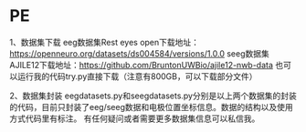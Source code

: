 # PE
1、数据集下载
eeg数据集Rest eyes open下载地址：https://openneuro.org/datasets/ds004584/versions/1.0.0
seeg数据集AJILE12下载地址：https://github.com/BruntonUWBio/ajile12-nwb-data
也可以运行我的代码try.py直接下载（注意有800GB，可以下载部分文件）

2、数据集封装
eegdatasets.py和seegdatasets.py分别是以上两个数据集的封装的代码，目前只封装了eeg/seeg数据和电极位置坐标信息。数据的结构以及使用方式代码里有标注。
有任何疑问或者需要更多数据集信息可以私信我。
